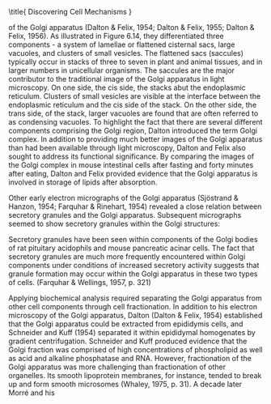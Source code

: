 \title{
Discovering Cell Mechanisms
}

of the Golgi apparatus (Dalton \& Felix, 1954; Dalton \& Felix, 1955; Dalton \& Felix, 1956). As illustrated in Figure 6.14, they differentiated three components - a system of lamellae or flattened cisternal sacs, large vacuoles, and clusters of small vesicles. The flattened sacs (saccules) typically occur in stacks of three to seven in plant and animal tissues, and in larger numbers in unicellular organisms. The saccules are the major contributor to the traditional image of the Golgi apparatus in light microscopy. On one side, the cis side, the stacks abut the endoplasmic reticulum. Clusters of small vesicles are visible at the interface between the endoplasmic reticulum and the cis side of the stack. On the other side, the trans side, of the stack, larger vacuoles are found that are often referred to as condensing vacuoles. To highlight the fact that there are several different components comprising the Golgi region, Dalton introduced the term Golgi complex. In addition to providing much better images of the Golgi apparatus than had been available through light microscopy, Dalton and Felix also sought to address its functional significance. By comparing the images of the Golgi complex in mouse intestinal cells after fasting and forty minutes after eating, Dalton and Felix provided evidence that the Golgi apparatus is involved in storage of lipids after absorption.

Other early electron micrographs of the Golgi apparatus (Sjöstrand \& Hanzon, 1954; Farquhar \& Rinehart, 1954) revealed a close relation between secretory granules and the Golgi apparatus. Subsequent micrographs seemed to show secretory granules within the Golgi structures:

Secretory granules have been seen within components of the Golgi bodies of rat pituitary acidophils and mouse pancreatic acinar cells. The fact that secretory granules are much more frequently encountered within Golgi components under conditions of increased secretory activity suggests that granule formation may occur within the Golgi apparatus in these two types of cells. (Farquhar \& Wellings, 1957, p. 321)

Applying biochemical analysis required separating the Golgi apparatus from other cell components through cell fractionation. In addition to his electron microscopy of the Golgi apparatus, Dalton (Dalton \& Felix, 1954) established that the Golgi apparatus could be extracted from epididymis cells, and Schneider and Kuff (1954) separated it within epididymal homogenates by gradient centrifugation. Schneider and Kuff produced evidence that the Golgi fraction was comprised of high concentrations of phospholipid as well as acid and alkaline phosphatase and RNA. However, fractionation of the Golgi apparatus was more challenging than fractionation of other organelles. Its smooth lipoprotein membranes, for instance, tended to break up and form smooth microsomes (Whaley, 1975, p. 31). A decade later Morré and his